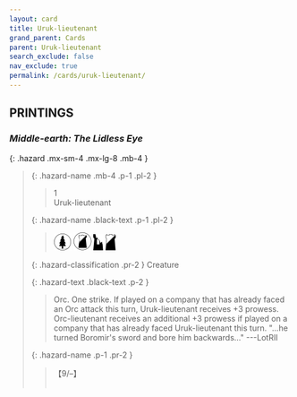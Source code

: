 ```yaml
---
layout: card
title: Uruk-lieutenant
grand_parent: Cards
parent: Uruk-lieutenant
search_exclude: false
nav_exclude: true
permalink: /cards/uruk-lieutenant/
---
```


## PRINTINGS


### _Middle-earth: The Lidless Eye_

{: .hazard .mx-sm-4 .mx-lg-8 .mb-4 }
> {: .hazard-name .mb-4 .p-1 .pl-2 }
> > <div class="hazard-mp">1</div>
> > <div class="card-name">Uruk-lieutenant</div>
>
> {: .hazard-name .black-text .p-1 .pl-2 }
> > ![](/assets/images/wilderness.svg) ![](/assets/images/shadow-land.svg) ![](/assets/images/ruinlair.svg) ![](/assets/images/shadow-hold.svg)
>
> {: .hazard-classification .pr-2 }
> Creature
>
> {: .hazard-text .black-text .p-2 }
> > Orc. One strike. If played on a company that has already faced an Orc attack this turn, Uruk-lieutenant receives +3 prowess. Orc-lieutenant receives an additional +3 prowess if played on a company that has already faced Uruk-lieutenant this turn.  "...he turned Boromir's sword and bore him backwards..." ---LotRII 
>
> {: .hazard-name .p-1 .pr-2 }
> > <div class="card-shield">【9/&ndash;】</div>
> > <div class="card-corruption">&nbsp;</div>
